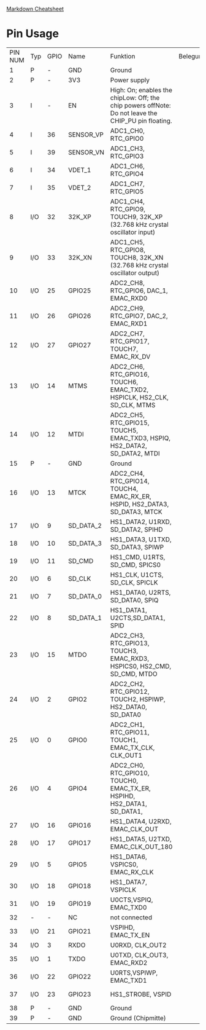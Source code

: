 [Markdown Cheatsheet](https://github.com/adam-p/markdown-here/wiki/Markdown-Cheatsheet#tables)

# Pin Usage 

|         |     |      |             |                                                                                                      |          |                       |                       |           |
| ------- | --- | ---- | ----------- | ---------------------------------------------------------------------------------------------------- | -------- | --------------------- | --------------------- | --------- |
| PIN NUM | Typ | GPIO |  Name       | Funktion                                                                                             | Belegung | Verwendung im Projekt | Baugruppe             | Bemerkung |
| 1       | P   | \-   | GND         | Ground                                                                                               |          |                       |                       |           |
| 2       | P   | \-   | 3V3         | Power supply                                                                                         |          |                       |                       |           |
| 3       | I   | \-   | EN          | High: On; enables the chipLow: Off; the chip powers offNote: Do not leave the CHIP\_PU pin floating. |          | Reset                 | Button(Reset)         |           |
| 4       | I   | 36   | SENSOR\_VP  | ADC1\_CH0,  RTC\_GPIO0                                                                               |          |                       |                       |           |
| 5       | I   | 39   | SENSOR\_VN  | ADC1\_CH3,  RTC\_GPIO3                                                                               |          |                       |                       |           |
| 6       | I   | 34   | VDET\_1     | ADC1\_CH6,  RTC\_GPIO4                                                                               |          |                       |                       |           |
| 7       | I   | 35   | VDET\_2     | ADC1\_CH7,  RTC\_GPIO5                                                                               |          |                       |                       |           |
| 8       | I/O | 32   | 32K\_XP     | ADC1\_CH4,  RTC\_GPIO9,  TOUCH9,   32K\_XP (32.768 kHz crystal oscillator input)                     |          | GPIO32                | ADS8028(Chip Select)  |           |
| 9       | I/O | 33   | 32K\_XN     | ADC1\_CH5,  RTC\_GPIO8,  TOUCH8,   32K\_XN (32.768 kHz crystal oscillator output)                    |          | GPIO33                | LED (Status Logging)  |           |
| 10      | I/O | 25   | GPIO25      | ADC2\_CH8,  RTC\_GPIO6,  DAC\_1,  EMAC\_RXD0                                                         |          |                       |                       |           |
| 11      | I/O | 26   | GPIO26      | ADC2\_CH9,  RTC\_GPIO7,  DAC\_2,  EMAC\_RXD1                                                         |          |                       |                       |           |
| 12      | I/O | 27   | GPIO27      | ADC2\_CH7,  RTC\_GPIO17, TOUCH7,  EMAC\_RX\_DV                                                       |          | GPIO17                | Piezo Buzzer          |           |
| 13      | I/O | 14   | MTMS        | ADC2\_CH6,  RTC\_GPIO16, TOUCH6,   EMAC\_TXD2,  HSPICLK,  HS2\_CLK,      SD\_CLK,       MTMS         |          | SD\_CLK               | SD                    |           |
| 14      | I/O | 12   | MTDI        | ADC2\_CH5,  RTC\_GPIO15, TOUCH5,   EMAC\_TXD3,  HSPIQ,     HS2\_DATA2, SD\_DATA2,  MTDI              |          | SD\_DATA2             | SD                    |           |
| 15      | P   | \-   | GND         | Ground                                                                                               |          |                       |                       |           |
| 16      | I/O | 13   | MTCK        | ADC2\_CH4,  RTC\_GPIO14, TOUCH4,   EMAC\_RX\_ER, HSPID,     HS2\_DATA3, SD\_DATA3,  MTCK             |          | SD\_DATA3             | SD                    |           |
| 17      | I/O | 9    | SD\_DATA\_2 | HS1\_DATA2,  U1RXD,  SD\_DATA2,  SPIHD                                                               |          |                       |                       |           |
| 18      | I/O | 10   | SD\_DATA\_3 | HS1\_DATA3,  U1TXD,  SD\_DATA3,  SPIWP                                                               |          |                       |                       |           |
| 19      | I/O | 11   | SD\_CMD     | HS1\_CMD,     U1RTS,   SD\_CMD,     SPICS0                                                           |          |                       |                       |           |
| 20      | I/O | 6    | SD\_CLK     | HS1\_CLK,       U1CTS,   SD\_CLK,       SPICLK                                                       |          |                       |                       |           |
| 21      | I/O | 7    | SD\_DATA\_0 | HS1\_DATA0,  U2RTS,   SD\_DATA0, SPIQ                                                                |          |                       |                       |           |
| 22      | I/O | 8    | SD\_DATA\_1 | HS1\_DATA1,  U2CTS,SD\_DATA1,  SPID                                                                  |          |                       |                       |           |
| 23      | I/O | 15   | MTDO        | ADC2\_CH3,  RTC\_GPIO13, TOUCH3,   EMAC\_RXD3,  HSPICS0,  HS2\_CMD,    SD\_CMD,     MTDO             |          | SD\_CMD               | SD                    |           |
| 24      | I/O | 2    | GPIO2       | ADC2\_CH2,  RTC\_GPIO12, TOUCH2,                           HSPIWP,   HS2\_DATA0, SD\_DATA0           |          | SD\_DATA0             | SD                    |           |
| 25      | I/O | 0    | GPIO0       | ADC2\_CH1,  RTC\_GPIO11, TOUCH1,   EMAC\_TX\_CLK, CLK\_OUT1                                          |          | Flashing              | Auto-Flash-Circuit    |           |
| 26      | I/O | 4    | GPIO4       | ADC2\_CH0,  RTC\_GPIO10, TOUCH0,   EMAC\_TX\_ER, HSPIHD,   HS2\_DATA1, SD\_DATA1,                    |          | SD\_DATA1             | SD                    |           |
| 27      | I/O | 16   | GPIO16      | HS1\_DATA4,  U2RXD,                           EMAC\_CLK\_OUT                                         |          | GPIO16                | Button (Logging)      |           |
| 28      | I/O | 17   | GPIO17      | HS1\_DATA5,  U2TXD,                           EMAC\_CLK\_OUT\_180                                    |          | GPIO17                | Button(Marker)        |           |
| 29      | I/O | 5    | GPIO5       | HS1\_DATA6,  VSPICS0,   EMAC\_RX\_CLK                                                                |          | VSPICS0               | LS7366R (Chip Select) |           |
| 30      | I/O | 18   | GPIO18      | HS1\_DATA7,   VSPICLK                                                                                |          | VSPICLK               | SPI                   |           |
| 31      | I/O | 19   | GPIO19      | U0CTS,VSPIQ,                 EMAC\_TXD0                                                              |          | VSPIQ (MISO)          | SPI                   |           |
| 32      | \-  | \-   | NC          | not connected                                                                                        |          |                       |                       |           |
| 33      | I/O | 21   | GPIO21      | VSPIHD, EMAC\_TX\_EN                                                                                 |          |                       |                       |           |
| 34      | I/O | 3    | RXDO        | U0RXD, CLK\_OUT2                                                                                     |          |                       |                       |           |
| 35      | I/O | 1    | TXDO        | U0TXD, CLK\_OUT3, EMAC\_RXD2                                                                         |          |                       |                       |           |
| 36      | I/O | 22   | GPIO22      | U0RTS,VSPIWP,              EMAC\_TXD1                                                                |          |                       |                       |           |
| 37      | I/O | 23   | GPIO23      | HS1\_STROBE, VSPID                                                                                   |          | VSPID (MOSI)          | SPI                   |           |
| 38      | P   | \-   | GND         | Ground                                                                                               |          |                       |                       |           |
| 39      | P   | \-   | GND         | Ground (Chipmitte)                                                                                   |          |                       |                       |           |